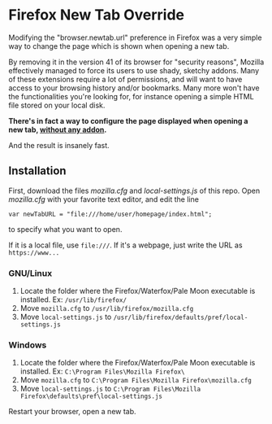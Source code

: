 # Firefox New Tab Override
Modifying the "browser.newtab.url" preference in Firefox was a very simple way to change the page which is shown when opening a new tab.

By removing it in the version 41 of its browser for "security reasons", Mozilla effectively managed to force its users to use shady, sketchy addons. Many of these extensions require a lot of permissions, and will want to have access to your browsing history and/or bookmarks. Many more won't have the functionalities you're looking for, for instance opening a simple HTML file stored on your local disk.

**There's in fact a way to configure the page displayed when opening a new tab, [without any addon](https://support.mozilla.org/en-US/questions/1210576).**

And the result is insanely fast.

## Installation

First, download the files _mozilla.cfg_ and _local-settings.js_ of this repo.
Open _mozilla.cfg_ with your favorite text editor, and edit the line
```
var newTabURL = "file:///home/user/homepage/index.html";
```
to specify what you want to open.

If it is a local file, use ```file:///```.
If it's a webpage, just write the URL as ```https://www...```

### GNU/Linux
1. Locate the folder where the Firefox/Waterfox/Pale Moon executable is installed. Ex: ```/usr/lib/firefox/```
2. Move ```mozilla.cfg``` to ```/usr/lib/firefox/mozilla.cfg```
3. Move ```local-settings.js``` to ```/usr/lib/firefox/defaults/pref/local-settings.js```

### Windows
1. Locate the folder where the Firefox/Waterfox/Pale Moon executable is installed. Ex: ```C:\Program Files\Mozilla Firefox\```
2. Move ```mozilla.cfg``` to ```C:\Program Files\Mozilla Firefox\mozilla.cfg```
3. Move ```local-settings.js``` to ```C:\Program Files\Mozilla Firefox\defaults\pref\local-settings.js```

Restart your browser, open a new tab.
